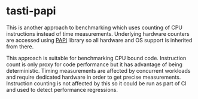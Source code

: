 # tasti-papi

This is another approach to benchmarking which uses counting of CPU instructions
instead of time measurements. Underlying hardware counters are accessed using
[PAPI](https://icl.utk.edu/papi/) library so all hardware and OS support is
inherited from there.

This approach is suitable for benchmarking CPU bound code. Instruction count is
only proxy for code performance but it has advantage of being
deterministic. Timing measurements are affected by concurrent workloads and require
dedicated hardware in order to get precise measurements. Instruction counting is
not affected by this so it could be run as part of CI and used to detect
performance regressions.
